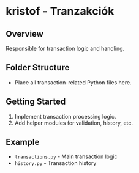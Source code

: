# kristof - Tranzakciók

## Overview
Responsible for transaction logic and handling.

## Folder Structure
- Place all transaction-related Python files here.

## Getting Started
1. Implement transaction processing logic.
2. Add helper modules for validation, history, etc.

## Example
- `transactions.py` - Main transaction logic
- `history.py` - Transaction history
